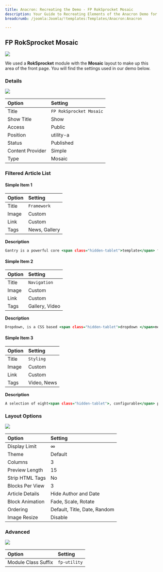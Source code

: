```yaml
---
title: Anacron: Recreating the Demo - FP RokSprocket Mosaic
description: Your Guide to Recreating Elements of the Anacron Demo for Joomla
breadcrumb: /joomla:Joomla/!templates:Templates/Anacron:Anacron

---
```


FP RokSprocket Mosaic
-----

![][demo]

We used a **RokSprocket** module with the **Mosaic** layout to make up this area of the front page. You will find the settings used in our demo below.

### Details

![][demo2]

| Option           | Setting                 |  
| :--------------- | :---------------------- |  
| Title            | `FP RokSprocket Mosaic` |  
| Show Title       | Show                    |  
| Access           | Public                  |  
| Position         | utility-a               |  
| Status           | Published               |  
| Content Provider | Simple                  |  
| Type             | Mosaic                  |  

### Filtered Article List

#### Simple Item 1

| Option | Setting       |  
| :----- | :------------ |  
| Title  | `Framework`   |  
| Image  | Custom        |  
| Link   | Custom        |  
| Tags   | News, Gallery |  

**Description**

~~~ .html
Gantry is a powerful core <span class="hidden-tablet">template</span> framework that provides extensive, standardized features.
~~~

#### Simple Item 2

| Option | Setting        |  
| :----- | :------------- |  
| Title  | `Navigation`   |  
| Image  | Custom         |  
| Link   | Custom         |  
| Tags   | Gallery, Video |  

**Description**

~~~ .html
Dropdown, is a CSS based <span class="hidden-tablet">dropdown </span>menu<span class="hidden-tablet"> system</span>, with advanced features, such as multi-columns.
~~~

#### Simple Item 3

| Option | Setting       |  
| :----- | :------------ |  
| Title  | `Styling`     |  
| Image  | Custom        |  
| Link   | Custom        |  
| Tags   | Video, News   |  

**Description**

~~~ .html
A selection of eight<span class="hidden-tablet">, configurable</span> preset style<span class="hidden-tablet"> variation</span>s are available with varying color schemes.
~~~

### Layout Options

![][demo3]

| Option          | Setting                      |  
| :-------------- | :--------------------------- |  
| Display Limit   | ∞                            |  
| Theme           | Default                      |  
| Columns         | 3                            |  
| Preview Length  | 15                           |  
| Strip HTML Tags | No                           |  
| Blocks Per View | 3                            |  
| Article Details | Hide Author and Date         |  
| Block Animation | Fade, Scale, Rotate          |  
| Ordering        | Default, Title, Date, Random |  
| Image Resize    | Disable                      |  

### Advanced

![][demo4]

| Option              | Setting      |  
| :------------------ | :----------- |  
| Module Class Suffix | `fp-utility` |  

[demo]: assets/demo_3.jpeg
[demo2]: assets/mosaic_1.jpeg
[demo3]: assets/mosaic_2.jpeg
[demo4]: assets/mosaic_3.jpeg
[demo5]: assets/mosaic_4.jpeg
